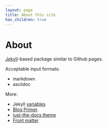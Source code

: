 ```yaml
---
layout: page
title: About this site
has_children: true
---
```

# About

[Jekyll](https://jekyllrb.com/docs/variables/)-based package similar to Github
pages.

Acceptable input formats:

* markdown
* asciidoc

More:

* Jekyll [variables](https://jekyllrb.com/docs/variables/)
* [Blog Primer](https://www.smashingmagazine.com/2014/08/build-blog-jekyll-github-pages/).
* [just-the-docs theme](https://just-the-docs.github.io/just-the-docs/)
* [Front matter](https://jekyllrb.com/docs/front-matter/)
